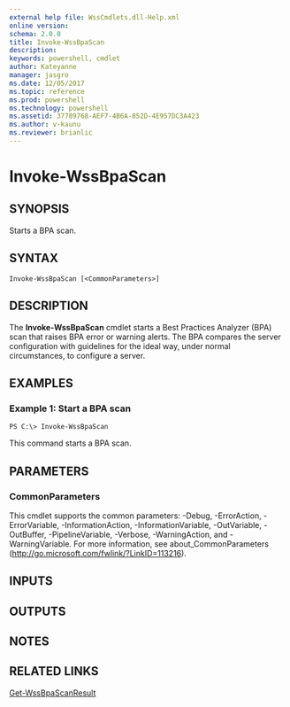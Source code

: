 ```yaml
---
external help file: WssCmdlets.dll-Help.xml
online version: 
schema: 2.0.0
title: Invoke-WssBpaScan
description: 
keywords: powershell, cmdlet
author: Kateyanne
manager: jasgro
ms.date: 12/05/2017
ms.topic: reference
ms.prod: powershell
ms.technology: powershell
ms.assetid: 37789768-AEF7-4B6A-852D-4E957DC3A423
ms.author: v-kaunu
ms.reviewer: brianlic
---
```


# Invoke-WssBpaScan

## SYNOPSIS
Starts a BPA scan.

## SYNTAX

```
Invoke-WssBpaScan [<CommonParameters>]
```

## DESCRIPTION
The **Invoke-WssBpaScan** cmdlet starts a Best Practices Analyzer (BPA) scan that raises BPA error or warning alerts.
The BPA compares the server configuration with guidelines for the ideal way, under normal circumstances, to configure a server.

## EXAMPLES

### Example 1: Start a BPA scan
```
PS C:\> Invoke-WssBpaScan
```

This command starts a BPA scan.

## PARAMETERS

### CommonParameters
This cmdlet supports the common parameters: -Debug, -ErrorAction, -ErrorVariable, -InformationAction, -InformationVariable, -OutVariable, -OutBuffer, -PipelineVariable, -Verbose, -WarningAction, and -WarningVariable. For more information, see about_CommonParameters (http://go.microsoft.com/fwlink/?LinkID=113216).

## INPUTS

## OUTPUTS

## NOTES

## RELATED LINKS

[Get-WssBpaScanResult](./Get-WssBpaScanResult.md)

